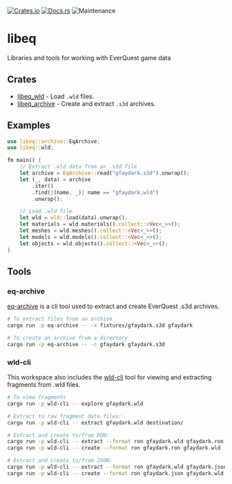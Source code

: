 [![Crates.io](https://img.shields.io/crates/v/libeq.svg)](https://crates.io/crates/libeq)
[![Docs.rs](https://docs.rs/libeq/badge.svg)](https://docs.rs/libeq)
![Maintenance](https://img.shields.io/badge/maintenance-activly--developed-brightgreen.svg)

# libeq

Libraries and tools for working with EverQuest game data

## Crates
* [libeq_wld](crates/libeq_wld) - Load `.wld` files.
* [libeq_archive](crates/libeq_archive) - Create and extract `.s3d` archives.

## Examples

```rust
use libeq::archive::EqArchive;
use libeq::wld;

fn main() {
    // Extract .wld data from an .s3d file
    let archive = EqArchive::read("gfaydark.s3d").unwrap();
    let (_, data) = archive
        .iter()
        .find(|(name, _)| name == "gfaydark.wld")
        .unwrap();

    // Load .wld file
    let wld = wld::load(data).unwrap();
    let materials = wld.materials().collect::<Vec<_>>();
    let meshes = wld.meshes().collect::<Vec<_>>();
    let models = wld.models().collect::<Vec<_>>();
    let objects = wld.objects().collect::<Vec<_>>();
}
```

## Tools

### eq-archive
[eq-archive](tools/eq-archive) is a cli tool used to extract and
create EverQuest .s3d archives.

```bash
# To extract files from an archive
cargo run -p eq-archive -- -x fixtures/gfaydark.s3d gfaydark

# To create an archive from a directory
cargo run -p eq-archive -- -c gfaydark gfaydark.s3d
```

### wld-cli
This workspace also includes the [wld-cli](tools/wld-cli) tool for viewing
and extracting fragments from .wld files.

```bash
# To view fragments
cargo run -p wld-cli -- explore gfaydark.wld

# Extract to raw fragment data files:
cargo run -p wld-cli -- extract gfaydark.wld destination/

# Extract and create to/from RON:
cargo run -p wld-cli -- extract --format ron gfaydark.wld gfaydark.ron
cargo run -p wld-cli -- create --format ron gfaydark.ron gfaydark.wld

# Extract and create to/from JSON:
cargo run -p wld-cli -- extract --format ron gfaydark.wld gfaydark.json
cargo run -p wld-cli -- create --format ron gfaydark.json gfaydark.wld
```
